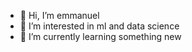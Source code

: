 - 👋 Hi, I’m emmanuel
- 👀 I’m interested in ml and data science
- 🌱 I’m currently learning something new


<!---
salami13/salami13 is a ✨ special ✨ repository because its `README.md` (this file) appears on your GitHub profile.
You can click the Preview link to take a look at your changes.
--->
